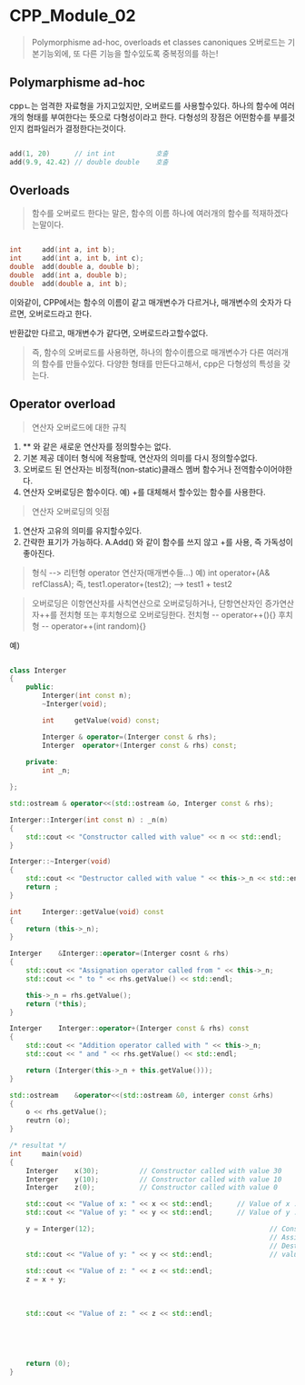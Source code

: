 # CPP_Module_02
> Polymorphisme ad-hoc, overloads et classes canoniques
오버로드는 기본기능외에, 또 다른 기능을 할수있도록 중복정의를 하는!

## Polymarphisme ad-hoc
cppㄴ는 엄격한 자료형을 가지고있지만, 오버로드를 사용할수있다.
하나의 함수에 여러개의 형태를 부여한다는 뜻으로 다형성이라고 한다. 다형성의 장점은
어떤함수를 부를것인지 컴파일러가 결정한다는것이다.

```cpp

add(1, 20)		// int int 			호출
add(9.9, 42.42)	// double double 	호출 

```
## Overloads
> 함수를 오버로드 한다는 말은, 함수의 이름 하나에 여러개의 함수를 적재하겠다는말이다.

``` cpp

int 	add(int a, int b);
int 	add(int a, int b, int c);
double 	add(double a, double b);
double 	add(int a, double b);
double 	add(double a, int b);

```
이와같이, CPP에서는 함수의 이름이 같고 매개변수가 다르거나, 매개변수의 숫자가 다르면,
	오버로드라고 한다.

반환값만 다르고, 매개변수가 같다면, 오버로드라고할수없다.

> 즉, 함수의 오버로드를 사용하면, 하나의 함수이름으로 매개변수가 다른 여러개의 함수를 만들수있다.
다양한 형태를 만든다고해서, cpp은 다형성의 특성을 갖는다.

## Operator overload
> 연산자 오버로드에 대한 규칙
1. ** 와 같은 새로운 연산자를 정의할수는 없다.
2. 기본 제공 데이터 형식에 적용할때, 연산자의 의미를 다시 정의할수없다.
3. 오버로드 된 연산자는 비정적(non-static)클래스 멤버 함수거나 전역함수이어야한다.
4. 연산자 오버로딩은 함수이다. 예) +를 대체해서 할수있는 함수를 사용한다.

> 연산자 오버로딩의 잇점
1. 연산자 고유의 의미를 유지할수있다.
2. 간략한 표기가 가능하다. A.Add() 와 같이 함수를 쓰지 않고 +를 사용, 즉 가독성이 좋아진다.

> 형식 --> 리턴형 operator 연산자(매개변수들...)
예)	int operator+(A& refClassA);
즉, test1.operator+(test2); --> test1 + test2

> 오버로딩은 이항연산자를 사칙연산으로 오버로딩하거나, 단항연산자인 증가연산자++를 전치형 또는 후치형으로 오버로딩한다.
전치형 -- operator++(){}
후치형 -- operator++(int random){}

예)
```cpp

class Interger
{
	public:
		Interger(int const n);
		~Interger(void);

		int		getValue(void) const;

		Interger & operator=(Interger const & rhs);
		Interger  operator+(Interger const & rhs) const;
	
	private:
		int	_n;

};

std::ostream & operator<<(std::ostream &o, Interger const & rhs);

Interger::Interger(int const n) : _n(n)
{
	std::cout << "Constructor called with value" << n << std::endl;
}

Interger::~Interger(void)
{
	std::cout << "Destructor called with value " << this->_n << std::endl;
	return ;
}

int		Interger::getValue(void) const
{
	return (this->_n);
}

Interger	&Interger::operator=(Interger cosnt & rhs)
{
	std::cout << "Assignation operator called from " << this->_n;
	std::cout << " to " << rhs.getValue() << std::endl;

	this->_n = rhs.getValue();
	return (*this);
}

Interger	Interger::operator+(Interger const & rhs) const
{
	std::cout << "Addition operator called with " << this->_n;
	std::cout << " and " << rhs.getValue() << std::endl;

	return (Interger(this->_n + this.getValue()));
}

std::ostream	&operator<<(std::ostream &0, interger const &rhs)
{
	o << rhs.getValue();
	reutrn (o);
}

/* resultat */
int		main(void)
{
	Interger	x(30);			// Constructor called with value 30
	Interger	y(10);			// Constructor called with value 10
	Interger	z(0);			// Constructor called with value 0

	std::cout << "Value of x: " << x << std::endl;		// Value of x : 30
	std::cout << "Value of y: " << y << std::endl;		// Value of y : 10

	y = Interger(12);											// Constructor called with value 12
																// Assignation operator called from 10 to 12
																// Destructor called with value 12
	std::cout << "Value of y: " << y << std::endl;				// value of y : 12
																																				// this->_n 은 앞에있는것
	std::cout << "Value of z: " << z << std::endl;								// value of z : 0
	z = x + y;																	// Addition operator called with 30 and 12		//in x instance
																				// Constructor called with value 42
																				// Assignation operator called from 0 to 42
																				// Destructor called with value 42
	std::cout << "Value of z: " << z << std::endl;								// value of z : 42
																		
																						// Destructor called with value 42
																						// Destructor called with value 12
																						// Destructor called with value 30

	return (0);
}





```
